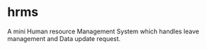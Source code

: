 hrms
====

A mini Human resource Management System which handles leave management and Data update request.

